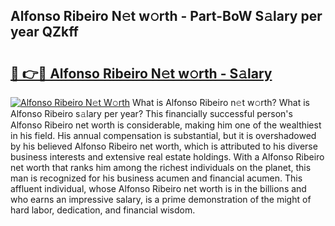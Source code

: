## Alfonso Ribeiro N𝚎t w𝚘rth - Part-BoW S𝚊lary per year QZkff

# <h2><a href="http://gc1l1b.nevu.top/?p=Alfonso+Ribeiro">🔗 👉🔴 Alfonso Ribeiro N𝚎t w𝚘rth - S𝚊lary</a></h2>

[![Alfonso Ribeiro N𝚎t W𝚘rth](https://i.imgur.com/Oavwk0R.jpeg)](http://gc1l1b.nevu.top/?p=Alfonso+Ribeiro)
What is Alfonso Ribeiro n𝚎t w𝚘rth? What is Alfonso Ribeiro s𝚊lary per year?
This financially successful person's Alfonso Ribeiro net worth is considerable, making him one of the wealthiest in his field. His annual compensation is substantial, but it is overshadowed by his believed Alfonso Ribeiro net worth, which is attributed to his diverse business interests and extensive real estate holdings. With a Alfonso Ribeiro net worth that ranks him among the richest individuals on the planet, this man is recognized for his business acumen and financial acumen. This affluent individual, whose Alfonso Ribeiro net worth is in the billions and who earns an impressive salary, is a prime demonstration of the might of hard labor, dedication, and financial wisdom.

